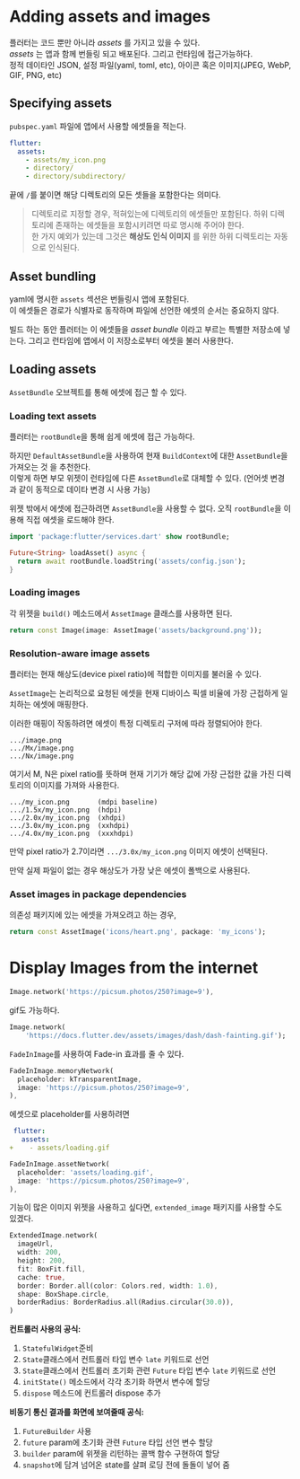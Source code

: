 # Adding assets and images

플러터는 코드 뿐만 아니라 _assets_ 를 가지고 있을 수
있다.  
_assets_ 는 앱과 함께 번들링 되고 배포된다. 그리고 런타임에 접근가능하다.  
정적 데이타인 JSON, 설정 파일(yaml, toml, etc), 아이콘 혹은 이미지(JPEG, WebP, GIF, PNG, etc)

## Specifying assets

`pubspec.yaml` 파일에 앱에서 사용할 에셋들을 적는다.

```yaml
flutter:
  assets:
    - assets/my_icon.png
    - directory/
    - directory/subdirectory/
```

끝에 `/`를 붙이면 해당 디렉토리의 모든 셋들을 포함한다는 의미다.

> 디렉토리로 지정할 경우, 적혀있는에 디렉토리의 에셋들만 포함된다. 하위 디렉토리에 존재하는 에셋들을 포함시키려면 따로 명시해 주어야 한다.  
> 한 가지 예외가 있는데 그것은 **해상도 인식 이미지** 를 위한 하위 디렉토리는 자동으로 인식된다.

## Asset bundling

yaml에 명시한 `assets` 섹션은 번들링시 앱에 포함된다.  
이 에셋들은 경로가 식별자로 동작하며 파일에 선언한 에셋의 순서는 중요하지 않다.

빌드 하는 동안 플러터는 이 에셋들을 _asset bundle_ 이라고 부르는 특별한 저장소에 넣는다. 그리고 런타임에 앱에서 이 저장소로부터 에셋을 불러 사용한다.

## Loading assets

`AssetBundle` 오브젝트를 통해 에셋에 접근 할 수 있다.

### Loading text assets

플러터는 `rootBundle`을 통해 쉽게 에셋에 접근 가능하다.

하지만 `DefaultAssetBundle`을 사용하여 현재 `BuildContext`에 대한 `AssetBundle`을 가져오는 것 을 추천한다.  
이렇게 하면 부모 위젯이 런타임에 다른 `AssetBundle`로 대체할 수 있다. (언어셋 변경과 같이 동적으로 데이타 변경 시 사용 가능)

위젯 밖에서 에셋에 접근하려면 `AssetBundle`을 사용할 수 없다. 오직 `rootBundle`을 이용해 직접 에셋을 로드해야 한다.

```dart
import 'package:flutter/services.dart' show rootBundle;

Future<String> loadAsset() async {
  return await rootBundle.loadString('assets/config.json');
}
```

### Loading images

각 위젯을 `build()` 메소드에서 `AssetImage` 클래스를 사용하면 된다.

```dart
return const Image(image: AssetImage('assets/background.png'));
```

### Resolution-aware image assets

플러터는 현재 해상도(device pixel ratio)에 적합한 이미지를 불러올 수 있다.

`AssetImage`는 논리적으로 요청된 에셋을 현재 디바이스 픽셀 비율에 가장 근접하게 일치하는 에셋에 매핑한다.

이러한 매핑이 작동하려면 에셋이 특정 디렉토리 구저에 따라 정렬되어야 한다.

```
.../image.png
.../Mx/image.png
.../Nx/image.png
```

여기서 M, N은 pixel ratio를 뜻하며 현재 기기가 해당 값에 가장 근접한 값을 가진 디렉토리의 이미지를 가져와 사용한다.

```
.../my_icon.png       (mdpi baseline)
.../1.5x/my_icon.png  (hdpi)
.../2.0x/my_icon.png  (xhdpi)
.../3.0x/my_icon.png  (xxhdpi)
.../4.0x/my_icon.png  (xxxhdpi)
```

만약 pixel ratio가 2.7이라면 `.../3.0x/my_icon.png` 이미지 에셋이 선택된다.

만약 실제 파일이 없는 경우 해상도가 가장 낮은 에셋이 폴백으로 사용된다.

### Asset images in package dependencies

의존성 패키지에 있는 에셋을 가져오려고 하는 경우,

```dart
return const AssetImage('icons/heart.png', package: 'my_icons');
```

# Display Images from the internet

```dart
Image.network('https://picsum.photos/250?image=9'),
```

gif도 가능하다.

```dart
Image.network(
    'https://docs.flutter.dev/assets/images/dash/dash-fainting.gif');
```

`FadeInImage`를 사용하여 Fade-in 효과를 줄 수 있다.

```dart
FadeInImage.memoryNetwork(
  placeholder: kTransparentImage,
  image: 'https://picsum.photos/250?image=9',
),
```

에셋으로 placeholder를 사용하려면

```yaml
 flutter:
   assets:
+    - assets/loading.gif
```

```dart
FadeInImage.assetNetwork(
  placeholder: 'assets/loading.gif',
  image: 'https://picsum.photos/250?image=9',
),
```

기능이 많은 이미지 위젯을 사용하고 싶다면,
`extended_image` 패키지를 사용할 수도 있겠다.

```dart
ExtendedImage.network(
  imageUrl,
  width: 200,
  height: 200,
  fit: BoxFit.fill,
  cache: true,
  border: Border.all(color: Colors.red, width: 1.0),
  shape: BoxShape.circle,
  borderRadius: BorderRadius.all(Radius.circular(30.0)),
)
```

**컨트롤러 사용의 공식:**

1. `StatefulWidget`준비
2. `State`클래스에서 컨트롤러 타입 변수 `late` 키워드로 선언
3. `State`클래스에서 컨트롤러 초기화 관련 `Future` 타입 변수 `late` 키워드로 선언
4. `initState()` 메소드에서 각각 초기화 하면서 변수에 할당
5. `dispose` 메소드에 컨트롤러 dispose 추가

**비동기 통신 결과를 화면에 보여줄때 공식:**

1. `FutureBuilder` 사용
2. `future` param에 초기화 관련 `Future` 타입 선언 변수 할당
3. `builder` param에 위젯을 리턴하는 콜백 함수 구현하여 할당
4. `snapshot`에 담겨 넘어온 state를 살펴 로딩 전에 돌돌이 넣어 줌
